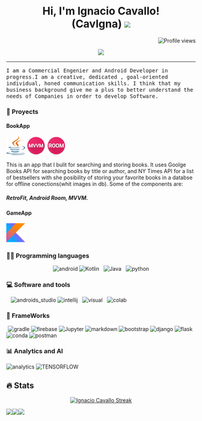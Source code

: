 <h1 align="center">
Hi, I'm Ignacio Cavallo!
<br>
(CavIgna)
  <img src="https://media.giphy.com/media/hvRJCLFzcasrR4ia7z/giphy.gif" width="20"></h1>
 <img src="https://gpvc.arturio.dev/cavigna" alt="Profile views" align='right'/><a href="https://github.com/cavigna"> </a>
<br/>




<p align="center">
  <a href="https://github.com/DenverCoder1/readme-typing-svg"><img src="https://readme-typing-svg.herokuapp.com?lines=Comercial+Engineer;Android+Developer+in+Progress;DS%20|%20AI%20|%20ML%20Enthusiastic;Always%20learning%20new%20things&center=true&width=380&height=45"></a>
</p>
<hr/>

<samp>
I am a Commercial Engenier and Android Developer in progress.I am a creative, dedicated , goal-oriented individual, honed communication skills. I think that my business background give me a plus to better understand the needs of Companies in order to develop Software. 
</samp>

### :iphone: Proyects

#### BookApp 

<img src="./images/java1.png" width="50" height = "50"/>
<img src="./images/mvvm.png" width="50" height = "50"/>
<img src="./images/room.png" width="50" height = "50"/>

This is an app that I bulit for searching and storing books. It uses Goolge Books API for searching books by title or author, and NY Times  API for a list of bestsellers with she posibility of storing your favorite books in a databse for offline conections(whit images in db). Some of the components are: 
##### RetroFit, Android Room, MVVM.




#### GameApp

<img src="./images/kotlin.png" width="50" height = "50"/>











### 👨‍💻 Programming languages

<p  align="center">


<img src="https://img.shields.io/badge/Android-3DDC84?style=for-the-badge&logo=android&logoColor=white" alt="android" />
<img src="https://img.shields.io/badge/Kotlin-0095D5?&style=for-the-badge&logo=kotlin&logoColor=white" alt="Kotlin" />&nbsp;&nbsp;
<img src="https://img.shields.io/badge/Java-ED8B00?style=for-the-badge&logo=java&logoColor=white" alt="Java" />&nbsp;&nbsp;
<img src="https://img.shields.io/badge/python%20-%2314354C.svg?&style=for-the-badge&logo=python&logoColor=white" alt="python" />
</p>


### 💻 Software and tools

<img src="" alt = "" />&nbsp;&nbsp;
<img src="https://img.shields.io/badge/Android_Studio-3DDC84?style=for-the-badge&logo=android-studio&logoColor=white" alt="androids_studio" />
<img src="https://img.shields.io/badge/IntelliJIDEA-000000.svg?style=for-the-badge&logo=intellij-idea&logoColor=white" alt = "intellij" />&nbsp;&nbsp;
<img src="https://img.shields.io/badge/Visual_Studio_Code-0078D4?style=for-the-badge&logo=visual%20studio%20code&logoColor=white" alt = "visual" />&nbsp;&nbsp;
<img src="https://img.shields.io/badge/Colab-F9AB00?style=for-the-badge&logo=googlecolab&color=525252" alt = "colab" />&nbsp;&nbsp;


### 🚀 FrameWorks
<p>
<img alt="" src = "" />
<img alt="gradle" src = "https://img.shields.io/badge/gradle-02303A?style=for-the-badge&logo=gradle&logoColor=white" />
<img alt="firebase" src = "https://img.shields.io/badge/firebase-ffca28?style=for-the-badge&logo=firebase&logoColor=black" />
<img alt="Jupyter" src="https://img.shields.io/badge/Jupyter%20-%23F37626.svg?logo=Jupyter&logoColor=white">
<img alt="markdown" src = "https://img.shields.io/badge/Markdown-000000?style=for-the-badge&logo=markdown&logoColor=white" />
<img alt="bootstrap" src = "https://img.shields.io/badge/Bootstrap-563D7C?style=for-the-badge&logo=bootstrap&logoColor=white" />
<img alt="django" src = "https://img.shields.io/badge/Django-092E20?style=for-the-badge&logo=django&logoColor=white" />
<img alt="flask" src = "https://img.shields.io/badge/Flask-000000?style=for-the-badge&logo=flask&logoColor=white" />
<img alt="conda" src = "https://img.shields.io/badge/conda-342B029.svg?&style=for-the-badge&logo=anaconda&logoColor=white" />
<img alt="postman" src = "https://img.shields.io/badge/Postman-FF6C37?style=for-the-badge&logo=Postman&logoColor=white" />
</p>

### 📊 Analytics and  AI
<p>
<img alt="analytics" src = "https://img.shields.io/badge/Google%20Analytics-E37400?style=for-the-badge&logo=google%20analytics&logoColor=white" />
<img alt="TENSORFLOW" src = "https://img.shields.io/badge/TensorFlow-FF6F00?style=for-the-badge&logo=tensorflow&logoColor=white" />
</p>

## 🔥   Stats
<p align="center">
  <a href="https://github.com/DenverCoder1/github-readme-streak-stats">
    <img title="🔥 Get streak stats for your profile at git.io/streak-stats" alt="Ignacio Cavallo Streak" src="https://github-readme-streak-stats.herokuapp.com/?user=cavigna&theme=monokai-metallian&hide_border=true"/>
  </a>
  

<p align = "center" >
<a href="https://github-readme-stats.vercel.app/api?username=cavigna&theme=tokyonight&show_icons=true">
  <img  align="left" src="https://github-readme-stats.vercel.app/api?username=cavigna&theme=tokyonight&show_icons=true" />
</a>
</p>

<p>
<a href="https://github-readme-stats.vercel.app/api/top-langs/?username=cavigna&theme=tokyonight">
  <img align="left" src="https://github-readme-stats.vercel.app/api/top-langs/?username=cavigna&theme=tokyonight" />
</a>
</p>
<p>
   <a href="https://github.com/ashutosh00710/github-readme-activity-graph"><img src="https://activity-graph.herokuapp.com/graph?username=cavigna&custom_title=Ignacio Cavallo's%20Contribution%20Graph&bg_color=1F222E&color=F8D866&line=F85D7F&point=FFFFFF&hide_border=true" /></a>
   </p>
<br>





<!--
**cavigna/cavigna** is a ✨ _special_ ✨ repository because its `README.md` (this file) appears on your GitHub profile.

Here are some ideas to get you started:

- 🔭 I’m currently working on ...
- 🌱 I’m currently learning ...
- 👯 I’m looking to collaborate on ...
- 🤔 I’m looking for help with ...
- 💬 Ask me about ...
- 📫 How to reach me: ...
- 😄 Pronouns: ...
- ⚡ Fun fact: ...


<samp>
I am a creative🎡, time punctual👩‍🎓, dedicated🎯, goal-oriented individual👩‍💻 with decent moral Values and Ethicates🙇‍♀️ along with a high-energy level🤹‍♀️, honed communication skills👐, strong organizational skills👮‍♀️, and meticulous attention🕵️‍♀️ to detail.
</samp>
-->
